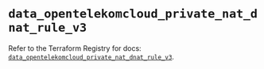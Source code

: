 # `data_opentelekomcloud_private_nat_dnat_rule_v3`

Refer to the Terraform Registry for docs: [`data_opentelekomcloud_private_nat_dnat_rule_v3`](https://registry.terraform.io/providers/opentelekomcloud/opentelekomcloud/1.36.49/docs/data-sources/private_nat_dnat_rule_v3).
